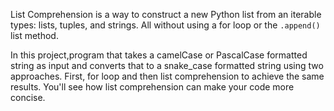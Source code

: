 List Comprehension is a way to construct a new Python list from an iterable types: lists, tuples, and strings. All without using a for loop or the `.append()` list method.

In this project,program that takes a camelCase or PascalCase formatted string as input and converts that to a snake_case formatted string using two approaches. First, for loop and then list comprehension to achieve the same results. You'll see how list comprehension can make your code more concise.
